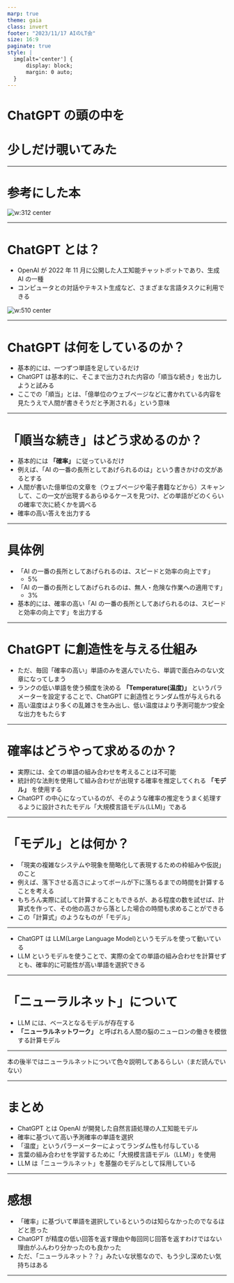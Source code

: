 ```yaml
---
marp: true
theme: gaia
class: invert
footer: "2023/11/17 AIのLT会"
size: 16:9
paginate: true
style: |
  img[alt='center'] {
      display: block;
      margin: 0 auto;
  }
---
```


<!--
_class:
    - lead
    - invert
_footer: ""
_paginate: false
-->

# ChatGPT の頭の中を

# 少しだけ覗いてみた

---

<!--
_class:
    - invert
_footer: ""
-->

# 参考にした本

![w:312 center](chat.jpg)

---

# ChatGPT とは？

- OpenAI が 2022 年 11 月に公開した人工知能チャットボットであり、生成 AI の一種
- コンピュータとの対話やテキスト生成など、さまざまな言語タスクに利用できる

![w:510 center](gpt.png)

---

# ChatGPT は何をしているのか？

- 基本的には、一つずつ単語を足しているだけ
- ChatGPT は基本的に、そこまで出力された内容の「順当な続き」を出力しようと試みる
- ここでの「順当」とは、「億単位のウェブページなどに書かれている内容を見たうえで人間が書きそうだと予測される」という意味

---

# 「順当な続き」はどう求めるのか？

- 基本的には **「確率」** に従っているだけ
- 例えば、「AI の一番の長所としてあげられるのは」という書きかけの文があるとする
- 人間が書いた億単位の文章を（ウェブページや電子書籍などから）スキャンして、この一文が出現するあらゆるケースを見つけ、どの単語がどのくらいの確率で次に続くかを調べる
- 確率の高い答えを出力する

---

# 具体例

- 「AI の一番の長所としてあげられるのは、スピードと効率の向上です」
  - 5%
- 「AI の一番の長所としてあげられるのは、無人・危険な作業への適用です」
  - 3%
- 基本的には、確率の高い「AI の一番の長所としてあげられるのは、スピードと効率の向上です」を出力する

---

# ChatGPT に創造性を与える仕組み

- ただ、毎回「確率の高い」単語のみを選んでいたら、単調で面白みのない文章になってしまう
- ランクの低い単語を使う頻度を決める **「Temperature(温度)」** というパラメーターを設定することで、ChatGPT に創造性とランダム性が与えられる
- 高い温度はより多くの乱雑さを生み出し、低い温度はより予測可能かつ安全な出力をもたらす

---

# 確率はどうやって求めるのか？

- 実際には、全ての単語の組み合わせを考えることは不可能
- 統計的な法則を使用して組み合わせが出現する確率を推定してくれる **「モデル」** を使用する
- ChatGPT の中心になっているのが、そのような確率の推定をうまく処理するように設計されたモデル「大規模言語モデル(LLM)」である

---

# 「モデル」とは何か？

- 「現実の複雑なシステムや現象を簡略化して表現するための枠組みや仮説」のこと
- 例えば、落下させる高さによってボールが下に落ちるまでの時間を計算することを考える
- もちろん実際に試して計算することもできるが、ある程度の数を試せば、計算式を作って、その他の高さから落とした場合の時間も求めることができる
- この「計算式」のようなものが「モデル」

---

- ChatGPT は LLM(Large Language Model)というモデルを使って動いている
- LLM というモデルを使うことで、実際の全ての単語の組み合わせを計算せずとも、確率的に可能性が高い単語を選択できる

---

# 「ニューラルネット」について

- LLM には、ベースとなるモデルが存在する
- **「ニューラルネットワーク」** と呼ばれる人間の脳のニューロンの働きを模倣する計算モデル

---

本の後半ではニューラルネットについて色々説明してあるらしい（まだ読んでいない）

---

# まとめ

- ChatGPT とは OpenAI が開発した自然言語処理の人工知能モデル
- 確率に基づいて高い予測確率の単語を選択
- 「温度」というパラーメーターによってランダム性も付与している
- 言葉の組み合わせを学習するために「大規模言語モデル（LLM）」を使用
- LLM は「ニューラルネット」を基盤のモデルとして採用している

---

# 感想

- 「確率」に基づいて単語を選択しているというのは知らなかったのでなるほどと思った
- ChatGPT が精度の低い回答を返す理由や毎回同じ回答を返すわけではない理由がふんわり分かったのも良かった
- ただ、「ニューラルネット？？」みたいな状態なので、もう少し深めたい気持ちはある

---

<!--
backgroundColor: black
paginate: false
footer: ""
-->
